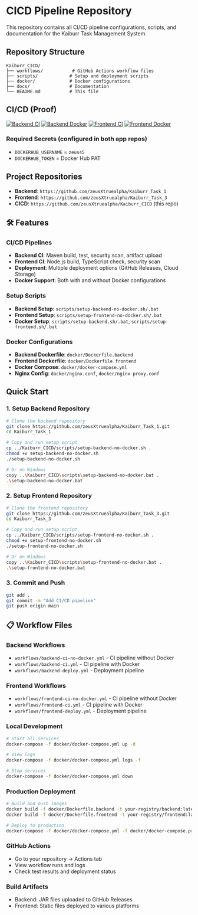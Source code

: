 # CICD Pipeline Repository

This repository contains all CI/CD pipeline configurations, scripts, and documentation for the Kaiburr Task Management System.

## Repository Structure

```
Kaiburr_CICD/
├── workflows/           # GitHub Actions workflow files
├── scripts/            # Setup and deployment scripts
├── docker/             # Docker configurations
├── docs/               # Documentation
└── README.md           # This file
```
## CI/CD (Proof)


[![Backend CI](https://img.shields.io/github/actions/workflow/status/zeusXtruealpha/Kaiburr_Task_1/ci.yml?label=backend%20ci)](https://github.com/zeusXtruealpha/Kaiburr_Task_1/actions)
[![Backend Docker](https://img.shields.io/github/actions/workflow/status/zeusXtruealpha/Kaiburr_Task_1/docker.yml?label=backend%20docker)](https://github.com/zeusXtruealpha/Kaiburr_Task_1/actions)
[![Frontend CI](https://img.shields.io/github/actions/workflow/status/zeusXtruealpha/Kaiburr_Task_3/ci.yml?label=frontend%20ci)](https://github.com/zeusXtruealpha/Kaiburr_Task_3/actions)
[![Frontend Docker](https://img.shields.io/github/actions/workflow/status/zeusXtruealpha/Kaiburr_Task_3/docker.yml?label=frontend%20docker)](https://github.com/zeusXtruealpha/Kaiburr_Task_3/actions)


### Required Secrets (configured in both app repos)

- `DOCKERHUB_USERNAME` = `zeus45`
- `DOCKERHUB_TOKEN` = Docker Hub PAT

## Project Repositories

- **Backend**: `https://github.com/zeusXtruealpha/Kaiburr_Task_1`
- **Frontend**: `https://github.com/zeusXtruealpha/Kaiburr_Task_3`
- **CICD**: `https://github.com/zeusXtruealpha/Kaiburr_CICD` (this repo)

## 🛠️ Features

### CI/CD Pipelines
- **Backend CI**: Maven build, test, security scan, artifact upload
- **Frontend CI**: Node.js build, TypeScript check, security scan
- **Deployment**: Multiple deployment options (GitHub Releases, Cloud Storage)
- **Docker Support**: Both with and without Docker configurations

### Setup Scripts
- **Backend Setup**: `scripts/setup-backend-no-docker.sh/.bat`
- **Frontend Setup**: `scripts/setup-frontend-no-docker.sh/.bat`
- **Docker Setup**: `scripts/setup-backend.sh/.bat`, `scripts/setup-frontend.sh/.bat`

### Docker Configurations
- **Backend Dockerfile**: `docker/Dockerfile.backend`
- **Frontend Dockerfile**: `docker/Dockerfile.frontend`
- **Docker Compose**: `docker/docker-compose.yml`
- **Nginx Config**: `docker/nginx.conf`, `docker/nginx-proxy.conf`

## Quick Start

### 1. Setup Backend Repository
```bash
# Clone the backend repository
git clone https://github.com/zeusXtruealpha/Kaiburr_Task_1.git
cd Kaiburr_Task_1

# Copy and run setup script
cp ../Kaiburr_CICD/scripts/setup-backend-no-docker.sh .
chmod +x setup-backend-no-docker.sh
./setup-backend-no-docker.sh

# Or on Windows
copy ..\Kaiburr_CICD\scripts\setup-backend-no-docker.bat .
.\setup-backend-no-docker.bat
```

### 2. Setup Frontend Repository
```bash
# Clone the frontend repository
git clone https://github.com/zeusXtruealpha/Kaiburr_Task_3.git
cd Kaiburr_Task_3

# Copy and run setup script
cp ../Kaiburr_CICD/scripts/setup-frontend-no-docker.sh .
chmod +x setup-frontend-no-docker.sh
./setup-frontend-no-docker.sh

# Or on Windows
copy ..\Kaiburr_CICD\scripts\setup-frontend-no-docker.bat .
.\setup-frontend-no-docker.bat
```

### 3. Commit and Push
```bash
git add .
git commit -m "Add CI/CD pipeline"
git push origin main
```

## 📋 Workflow Files

### Backend Workflows
- `workflows/backend-ci-no-docker.yml` - CI pipeline without Docker
- `workflows/backend-ci.yml` - CI pipeline with Docker
- `workflows/backend-deploy.yml` - Deployment pipeline

### Frontend Workflows
- `workflows/frontend-ci-no-docker.yml` - CI pipeline without Docker
- `workflows/frontend-ci.yml` - CI pipeline with Docker
- `workflows/frontend-deploy.yml` - Deployment pipeline


### Local Development
```bash
# Start all services
docker-compose -f docker/docker-compose.yml up -d

# View logs
docker-compose -f docker/docker-compose.yml logs -f

# Stop services
docker-compose -f docker/docker-compose.yml down
```

### Production Deployment
```bash
# Build and push images
docker build -f docker/Dockerfile.backend -t your-registry/backend:latest .
docker build -f docker/Dockerfile.frontend -t your-registry/frontend:latest .

# Deploy to production
docker-compose -f docker/docker-compose.yml -f docker/docker-compose.prod.yml up -d
```

### GitHub Actions
- Go to your repository → Actions tab
- View workflow runs and logs
- Check test results and deployment status

### Build Artifacts
- Backend: JAR files uploaded to GitHub Releases
- Frontend: Static files deployed to various platforms






